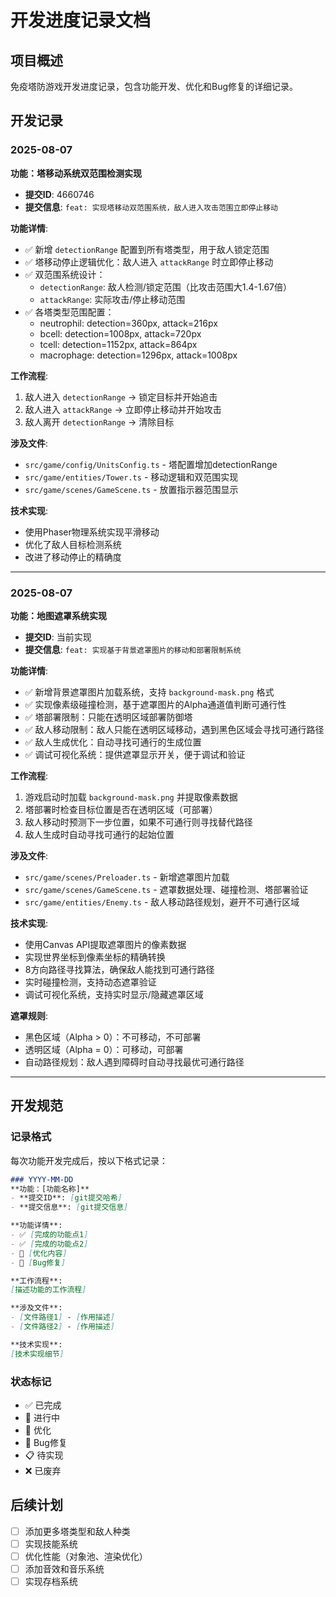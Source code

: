 # 开发进度记录文档

## 项目概述
免疫塔防游戏开发进度记录，包含功能开发、优化和Bug修复的详细记录。

## 开发记录

### 2025-08-07
**功能：塔移动系统双范围检测实现**
- **提交ID**: 4660746
- **提交信息**: `feat: 实现塔移动双范围系统，敌人进入攻击范围立即停止移动`

**功能详情**:
- ✅ 新增 `detectionRange` 配置到所有塔类型，用于敌人锁定范围
- ✅ 塔移动停止逻辑优化：敌人进入 `attackRange` 时立即停止移动
- ✅ 双范围系统设计：
  - `detectionRange`: 敌人检测/锁定范围（比攻击范围大1.4-1.67倍）
  - `attackRange`: 实际攻击/停止移动范围
- ✅ 各塔类型范围配置：
  - neutrophil: detection=360px, attack=216px
  - bcell: detection=1008px, attack=720px
  - tcell: detection=1152px, attack=864px
  - macrophage: detection=1296px, attack=1008px

**工作流程**:
1. 敌人进入 `detectionRange` → 锁定目标并开始追击
2. 敌人进入 `attackRange` → 立即停止移动并开始攻击
3. 敌人离开 `detectionRange` → 清除目标

**涉及文件**:
- `src/game/config/UnitsConfig.ts` - 塔配置增加detectionRange
- `src/game/entities/Tower.ts` - 移动逻辑和双范围实现
- `src/game/scenes/GameScene.ts` - 放置指示器范围显示

**技术实现**:
- 使用Phaser物理系统实现平滑移动
- 优化了敌人目标检测系统
- 改进了移动停止的精确度

---

### 2025-08-07
**功能：地图遮罩系统实现**
- **提交ID**: 当前实现
- **提交信息**: `feat: 实现基于背景遮罩图片的移动和部署限制系统`

**功能详情**:
- ✅ 新增背景遮罩图片加载系统，支持 `background-mask.png` 格式
- ✅ 实现像素级碰撞检测，基于遮罩图片的Alpha通道值判断可通行性
- ✅ 塔部署限制：只能在透明区域部署防御塔
- ✅ 敌人移动限制：敌人只能在透明区域移动，遇到黑色区域会寻找可通行路径
- ✅ 敌人生成优化：自动寻找可通行的生成位置
- ✅ 调试可视化系统：提供遮罩显示开关，便于调试和验证

**工作流程**:
1. 游戏启动时加载 `background-mask.png` 并提取像素数据
2. 塔部署时检查目标位置是否在透明区域（可部署）
3. 敌人移动时预测下一步位置，如果不可通行则寻找替代路径
4. 敌人生成时自动寻找可通行的起始位置

**涉及文件**:
- `src/game/scenes/Preloader.ts` - 新增遮罩图片加载
- `src/game/scenes/GameScene.ts` - 遮罩数据处理、碰撞检测、塔部署验证
- `src/game/entities/Enemy.ts` - 敌人移动路径规划，避开不可通行区域

**技术实现**:
- 使用Canvas API提取遮罩图片的像素数据
- 实现世界坐标到像素坐标的精确转换
- 8方向路径寻找算法，确保敌人能找到可通行路径
- 实时碰撞检测，支持动态遮罩验证
- 调试可视化系统，支持实时显示/隐藏遮罩区域

**遮罩规则**:
- 黑色区域（Alpha > 0）：不可移动，不可部署
- 透明区域（Alpha = 0）：可移动，可部署
- 自动路径规划：敌人遇到障碍时自动寻找最优可通行路径

---

## 开发规范

### 记录格式
每次功能开发完成后，按以下格式记录：

```markdown
### YYYY-MM-DD
**功能：[功能名称]**
- **提交ID**: [git提交哈希]
- **提交信息**: [git提交信息]

**功能详情**:
- ✅ [完成的功能点1]
- ✅ [完成的功能点2]
- 🔧 [优化内容]
- 🐛 [Bug修复]

**工作流程**:
[描述功能的工作流程]

**涉及文件**:
- [文件路径1] - [作用描述]
- [文件路径2] - [作用描述]

**技术实现**:
[技术实现细节]
```

### 状态标记
- ✅ 已完成
- 🔄 进行中
- 🔧 优化
- 🐛 Bug修复
- 📋 待实现
- ❌ 已废弃

## 后续计划
- [ ] 添加更多塔类型和敌人种类
- [ ] 实现技能系统
- [ ] 优化性能（对象池、渲染优化）
- [ ] 添加音效和音乐系统
- [ ] 实现存档系统